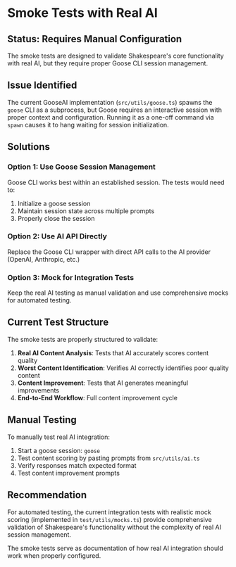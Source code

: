 # Smoke Tests with Real AI

## Status: Requires Manual Configuration

The smoke tests are designed to validate Shakespeare's core functionality with real AI, but they require proper Goose CLI session management.

## Issue Identified

The current GooseAI implementation (`src/utils/goose.ts`) spawns the `goose` CLI as a subprocess, but Goose requires an interactive session with proper context and configuration. Running it as a one-off command via `spawn` causes it to hang waiting for session initialization.

## Solutions

### Option 1: Use Goose Session Management
Goose CLI works best within an established session. The tests would need to:
1. Initialize a goose session
2. Maintain session state across multiple prompts  
3. Properly close the session

### Option 2: Use AI API Directly
Replace the Goose CLI wrapper with direct API calls to the AI provider (OpenAI, Anthropic, etc.)

### Option 3: Mock for Integration Tests
Keep the real AI testing as manual validation and use comprehensive mocks for automated testing.

## Current Test Structure

The smoke tests are properly structured to validate:

1. **Real AI Content Analysis**: Tests that AI accurately scores content quality
2. **Worst Content Identification**: Verifies AI correctly identifies poor quality content  
3. **Content Improvement**: Tests that AI generates meaningful improvements
4. **End-to-End Workflow**: Full content improvement cycle

## Manual Testing

To manually test real AI integration:

1. Start a goose session: `goose`
2. Test content scoring by pasting prompts from `src/utils/ai.ts`
3. Verify responses match expected format
4. Test content improvement prompts

## Recommendation

For automated testing, the current integration tests with realistic mock scoring (implemented in `test/utils/mocks.ts`) provide comprehensive validation of Shakespeare's functionality without the complexity of real AI session management.

The smoke tests serve as documentation of how real AI integration should work when properly configured.